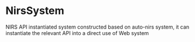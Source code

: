 # NirsSystem
NIRS API instantiated system constructed based on auto-nirs system, it can instantiate the relevant API into a direct use of Web system
